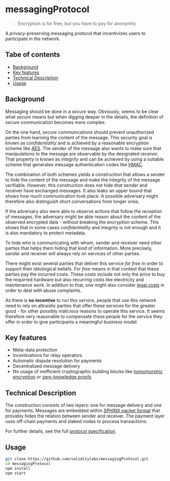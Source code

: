 # messagingProtocol

> Encryption is for free, but you have to pay for anonymity

A privacy-preserving messaging protocol that incentivizes users to participate in the network.

## Tabe of contents
- [Background](#background)
- [Key features](#key-features)
- [Technical Description](#technical-description)
- [Usage](#usage)

## Background
Messaging should be done in a _secure_ way. Obviously, seems to be clear what _secure_ means but when digging deeper in the details, the definition of _secure_ communication becomes more complex. 

On the one hand, _secure_ communications should prevent unauthorized parties from learning the content of the message. This security goal is known as _confidentiality_ and is achieved by a reasonable encryption scheme like [AES](https://en.wikipedia.org/wiki/Advanced_Encryption_Standard). The sender of the message also wants to make sure that manipulations to the message are observable by the designated receiver. That property is known as _integrity_ and can be achieved by using a suitable scheme that generates message authentication codes like [HMAC](https://en.wikipedia.org/wiki/HMAC).

The combination of both schemes yields a construction that allows a sender to hide the content of the message and make the integrity of the message verifiable. However, this construction does not hide _that_ sender and receiver have exchanged messages. It also leaks an upper bound that shows how much communication took place. A possible adversary might therefore also distinguish short conversations from longer ones.

If the adversary also were able to observe actions that follow the reception of messages, the adversary might be able reason about the content of the observed encrypted data - without breaking the encryption scheme. This shows that in some cases _confidentiality_ and _integrity_ is not enough and it is also mandatory to protect metadata.

To hide who is communicating with whom, sender and receiver need other parties that helps them hiding that kind of information. More precisely, sender and receiver will always rely on services of other parties.

There might exist several parties that deliver this service _for free_ in order to support their ideological beliefs. _For free_ means in that context that these parties pay the incurred costs. These costs include not only the price to buy the requirred hardware but also recurring costs like electricity and maintenance work. In addition to that, one might also consider [legal costs](https://trac.torproject.org/projects/tor/wiki/TorRelayGuide#Legalconsiderationsforexitrelayoperators) in order to deal with abuse complaints.

As there is **no incentive** to run this service, people that use this network need to rely on altruistic parties that offer these services for the greater good - for other possibly malicious reasons to operate this service. It seems therefore very reasonable to compensate these people for the service they offer in order to give participants a meaningful business model.

## Key features
* Meta-data protection
* Incentivations for relay operators
* Automatic dispute resolution for payments
* Decentralized message delivery
* No usage of inefficient cryptographic building blocks like [homomorphic encryption](https://en.wikipedia.org/wiki/Homomorphic_encryption) or [zero-knowledge proofs](https://en.wikipedia.org/wiki/Zero-knowledge_proof)


## Technical Description
The construction consists of two layers: one for message delivery and one for payments. Messages are embedded within [SPHINX packet format](https://cypherpunks.ca/~iang/pubs/Sphinx_Oakland09.pdf) that provably hides the relation between sender and receiver. The payment layer uses off-chain payments and staked nodes to process transactions.

For further details, see the full [protocol specification](../../wiki).

## Usage
```sh
git clone https://github.com/validitylabs/messagingProtocol.git
cd messagingProtocol
npm install
npm start
```

